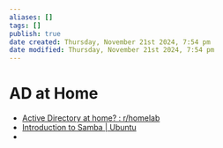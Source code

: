 ```yaml
---
aliases: []
tags: []
publish: true
date created: Thursday, November 21st 2024, 7:54 pm
date modified: Thursday, November 21st 2024, 7:54 pm
---
```


# AD at Home

- [Active Directory at home? : r/homelab](https://www.reddit.com/r/homelab/comments/oguji4/active_directory_at_home/)
- [Introduction to Samba | Ubuntu](https://ubuntu.com/server/docs/introduction-to-samba)
- 